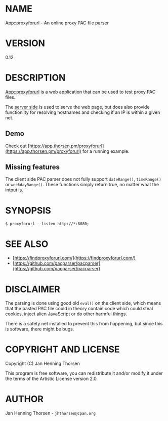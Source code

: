 # NAME

App::proxyforurl - An online proxy PAC file parser

# VERSION

0.12

# DESCRIPTION

[App::proxyforurl](https://metacpan.org/pod/App%3A%3Aproxyforurl) is a web application that can be used to test proxy PAC
files.

The [server side](https://metacpan.org/pod/Mojolicious) is used to serve the web page, but does also
provide functionlity for resolving hostnames and checking if an IP is within
a given net.

## Demo

Check out [https://app.thorsen.pm/proxyforurl](https://app.thorsen.pm/proxyforurl) for a running example.

## Missing features

The client side PAC parser does not fully support `dateRange()`, `timeRange()`
or `weekdayRange()`. These functions simply return true, no matter what the
intput is.

# SYNOPSIS

    $ proxyforurl --listen http://*:8080;

# SEE ALSO

- [https://findproxyforurl.com/](https://findproxyforurl.com/)
- [https://github.com/pacparser/pacparser](https://github.com/pacparser/pacparser)

# DISCLAIMER

The parsing is done using good old `eval()` on the client side, which means
that the pasted PAC file could in theory contain code which could steal
cookies, inject alien JavaScript or do other harmful things.

There is a safety net installed to prevent this from happening, but since
this is software, there might be bugs.

# COPYRIGHT AND LICENSE

Copyright (C) Jan Henning Thorsen

This program is free software, you can redistribute it and/or modify it under
the terms of the Artistic License version 2.0.

# AUTHOR

Jan Henning Thorsen - `jhthorsen@cpan.org`
